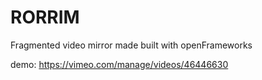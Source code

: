 # RORRIM
Fragmented video mirror made built with openFrameworks

demo: https://vimeo.com/manage/videos/46446630
